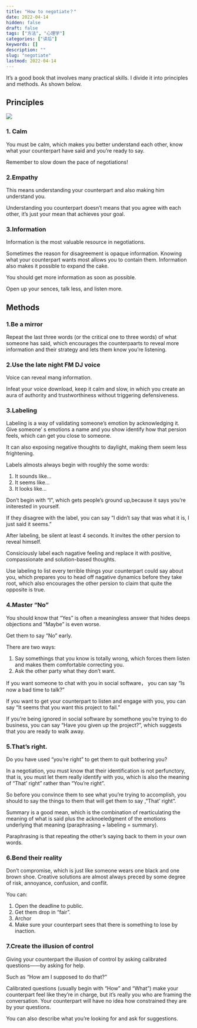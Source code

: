```yaml
---
title: "How to negotiate？"
date: 2022-04-14
hidden: false
draft: false
tags: ["方法", "心理学"]
categories: ["读后"]
keywords: []
description: ""
slug: "negotiate"
lastmod: 2022-04-14
---
```


It’s a good book that involves many practical skills. I divide it into principles and methods. As shown below.
<!--more-->
## Principles

![](https://image.kaleidoeye.org/negotiate.jpg)

### 1. Calm

You must be calm, which makes you better understand each other, know what your counterpart have said and you’re ready to say.

Remember to slow down the pace of negotiations!

### 2.Empathy

This means understanding your counterpart and also making him understand you.

Understanding you counterpart doesn’t means that you agree with each other, it’s just your mean that achieves your goal.

### 3.Information

Information is the most valuable resource in negotiations.

Sometimes the reason for disagreement is opaque information. Knowing what your counterpart wants most allows you to contain them. Information also makes it possible to expand the cake.

You should get more information as soon as possible.

Open up your sences, talk less, and listen more.

## Methods

### 1.Be a mirror

Repeat the last three words (or the critical one to three words) of what someone has said, which encourages the counterpaarts to reveal more information and their strategy and lets them know you’re listening.

### 2.Use the late night FM DJ voice

Voice can reveal mang information.

Infeat your voice download, keep it calm and slow, in which you create an aura of authority and trustworthiness without triggering defensiveness.

### 3.Labeling

Labeling is a way of validating someone’s emotion by acknowledging it. Give someone’ s emotions a name and you show identify how that persion feels, which can get you close to someone.

It can also exposing negative thoughts to daylight, making them seem less frightening.

Labels almosts always begin with roughly the some words:

1.  It sounds like…
2.  It seems like…
3.  It looks like…

Don’t begin with “I”, which gets people’s ground up,because it says you’re initerested in yourself.

If they disagree with the label, you can say “I didn’t say that was what it is, I just said it seems.”

After labeling, be silent at least 4 seconds. It invites the other persion to reveal himself.

Consiciously label each nagative feeling and replace it with positive, compassionate and solution-based thoughts.

Use labeling to list every terrible things your counterpart could say about you, which prepares you to head off nagative dynamics before they take root, which also encourages the other persion to claim that quite the opposite is true.

### 4.Master “No”

You should know that “Yes” is often a meaningless answer that hides deeps objections and “Maybe” is even worse.

Get them to say “No” early.

There are two ways:

1.  Say somethings that you know is totally wrong, which forces them listen and makes them comfortable correcting you.
2.  Ask the other party what they don’t want.

If you want someone to chat with you in social software， you can say “Is now a bad time to talk?”

If you want to get your counterpart to listen and engage with you, you can say “It seems that you want this project to fail.”

If you’re being ignored in social software by somethone you’re trying to do business, you can say “Have you given up the project?”, which suggests that you are ready to walk away.

### 5.That’s right.

Do you have used “you’re right” to get them to quit bothering you?

In a negotiation, you must know that their identification is not perfunctory, that is, you must let them really identify with you, which is also the meaning of “That’ right” rather than “You’re right”.

So before you convince them to see what you’re trying to accomplish, you should to say the things to them that will get them to say ,”That’ right”.

Summary is a good mean, which is the combination of rearticulating the meaning of what is said plus the acknoeledgment of the emotions underlying that meaning (paraphrasing + labeling = summary).

Paraphrasing is that repeating the other’s saying back to them in your own words.

### 6.Bend their reality

Don’t compromise, which is just like someone wears one black and one brown shoe. Creative solutions are almost always preced by some degree of risk, annoyance, confusion, and conflit.

You can:

1.  Open the deadline to public.
2.  Get them drop in “fair”.
3.  Archor
4.  Make sure your counterpart sees that there is something to lose by inaction.

### 7.Create the illusion of control

Giving your counterpart the illusion of control by asking calibrated questions——by asking for help.

Such as “How am I supposed to do that?”

Calibrated questions (usually begin with “How” and “What”) make your counterpart feel like they’re in charge, but it’s really you who are framing the conversation. Your counterpart will have no idea how constrained they are by your questions.

You can also describe what you’re looking for and ask for suggestions.